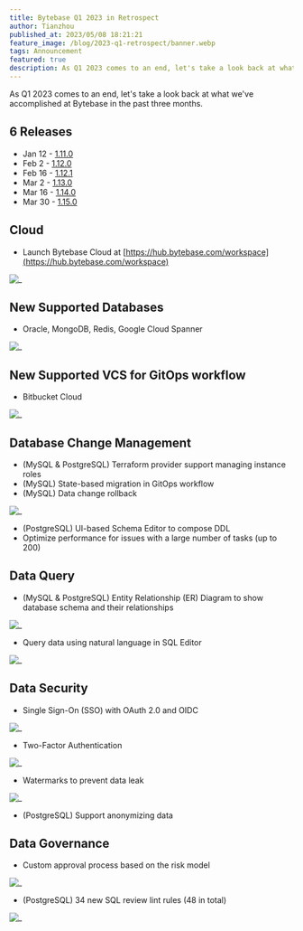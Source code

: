 ```yaml
---
title: Bytebase Q1 2023 in Retrospect
author: Tianzhou
published_at: 2023/05/08 18:21:21
feature_image: /blog/2023-q1-retrospect/banner.webp
tags: Announcement
featured: true
description: As Q1 2023 comes to an end, let's take a look back at what we've accomplished at Bytebase in the past three months.
---
```


As Q1 2023 comes to an end, let's take a look back at what we've accomplished at Bytebase in the past three months.

## 6 Releases

- Jan 12 - [1.11.0](/bytebase-1-11-0)
- Feb 2 - [1.12.0](/bytebase-1-12-0)
- Feb 16 - [1.12.1](/bytebase-1-12-1)
- Mar 2 - [1.13.0](/bytebase-1-13-0)
- Mar 16 - [1.14.0](/bytebase-1-14-0)
- Mar 30 - [1.15.0](/bytebase-1-15-0)

## Cloud

- Launch Bytebase Cloud at [https://hub.bytebase.com/workspace](https://hub.bytebase.com/workspace)

![_](/blog/2023-q1-retrospect/bytebase-cloud.webp)

## New Supported Databases

- Oracle, MongoDB, Redis, Google Cloud Spanner

![_](/blog/2023-q1-retrospect/databases.webp)

## New Supported VCS for GitOps workflow

- Bitbucket Cloud

![_](/blog/2023-q1-retrospect/bitbucket.webp)

## Database Change Management

- (MySQL & PostgreSQL) Terraform provider support managing instance roles
- (MySQL) State-based migration in GitOps workflow
- (MySQL) Data change rollback

![_](/blog/2023-q1-retrospect/sql-rollback.webp)

- (PostgreSQL) UI-based Schema Editor to compose DDL
- Optimize performance for issues with a large number of tasks (up to 200)

## Data Query

- (MySQL & PostgreSQL) Entity Relationship (ER) Diagram to show database schema and their relationships

![_](/blog/2023-q1-retrospect/er-diagram.webp)

- Query data using natural language in SQL Editor

![_](/blog/2023-q1-retrospect/sqlchat.webp)

## Data Security

- Single Sign-On (SSO) with OAuth 2.0 and OIDC

![_](/blog/2023-q1-retrospect/sso.webp)

- Two-Factor Authentication

![_](/blog/2023-q1-retrospect/2fa.webp)

- Watermarks to prevent data leak

![_](/blog/2023-q1-retrospect/watermark.webp)

- (PostgreSQL) Support anonymizing data

## Data Governance

- Custom approval process based on the risk model

![_](/blog/2023-q1-retrospect/custom-approval.webp)

- (PostgreSQL) 34 new SQL review lint rules (48 in total)

![_](/blog/2023-q1-retrospect/pg-sql-review.webp)
